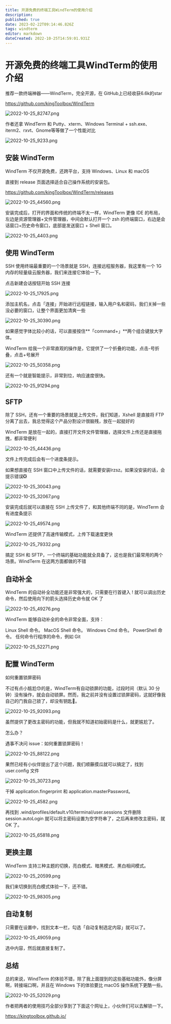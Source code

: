 ```yaml
---
title: 开源免费的终端工具WindTerm的使用介绍
description: 
published: true
date: 2023-02-22T09:14:46.826Z
tags: windterm
editor: markdown
dateCreated: 2022-10-25T14:59:01.931Z
---
```


# 开源免费的终端工具WindTerm的使用介绍
推荐一款终端神器——WindTerm，完全开源，在 GitHub上已经收获6.6k的star

https://github.com/kingToolbox/WindTerm

![2022-10-25_82747.png](/2022-10-25_82747.png)


作者还拿 WindTerm 和 Putty、xterm、Windows Terminal + ssh.exe、iterm2、rxvt、Gnome等等做了一个性能对比


![2022-10-25_9233.png](/2022-10-25_9233.png)

## 安装 WindTerm
WindTerm 不仅开源免费，还跨平台，支持 Windows、Linux 和 macOS

直接到 release 页面选择适合自己操作系统的安装包。

https://github.com/kingToolbox/WindTerm/releases

![2022-10-25_44560.png](/2022-10-25_44560.png)

安装完成后，打开的界面和传统的终端不太一样，WindTerm 更像 IDE 的布局，左边是资源管理器+文件管理器，中间会默认打开一个 zsh 的终端窗口，右边是会话窗口+历史命令窗口，底部是发送窗口 + Shell 窗口。

![2022-10-25_4403.png](/2022-10-25_4403.png)


## 使用 WindTerm
SSH
使用终端最重要的一个场景就是 SSH，连接远程服务器，我这里有一个 1G 内存的轻量级云服务器，我们来连接它体验一下。

点击新建会话按钮开始 SSH 连接

![2022-10-25_17925.png](/2022-10-25_17925.png)

添加主机名，点击「连接」开始进行远程链接，输入用户名和密码，我们关掉一些没必要的窗口，让整个界面更加清爽一些

![2022-10-25_30390.png](/2022-10-25_30390.png)

如果感觉字体比较小的话，可以直接按住**「command+」**两个组合键放大字体。

WindTerm 给我一个非常直观的操作是，它提供了一个折叠的功能，点击-号折叠，点击+号展开

![2022-10-25_50358.png](/2022-10-25_50358.png)

还有一个就是智能提示，非常到位，响应速度很快。

![2022-10-25_91294.png](/2022-10-25_91294.png)

## SFTP
除了 SSH，还有一个重要的场景就是上传文件，我们知道，Xshell 是直接将 FTP 分离了出去，我总觉得这个产品分割设计很脑残，放在一起挺好的

WindTerm 是放在一起的，直接打开文件文件管理器，选择文件上传还是直接拖拽，都非常便利

![2022-10-25_44436.png](/2022-10-25_44436.png)

文件上传完成后会有一个进度条提示。

如果想直接在 SSH 窗口中上传文件的话，就需要安装lrzsz。如果没安装的话，会提示错误❎

![2022-10-25_30043.png](/2022-10-25_30043.png)

![2022-10-25_32067.png](/2022-10-25_32067.png)

安装完成后就可以直接在 SSH 上传文件了，和其他终端不同的是，WindTerm 会有进度条提示

![2022-10-25_49574.png](/2022-10-25_49574.png)

WindTerm 还提供了高速传输模式，上传下载速度更快

![2022-10-25_79332.png](/2022-10-25_79332.png)

搞定 SSH 和 SFTP，一个终端的基础功能就全具备了，这也是我们最常用的两个场景。WindTerm 在这两方面都做的不错

## 自动补全

WindTerm 的自动补全功能还是非常强大的，只需要在行首键入 ! 就可以调出历史命令，然后使用向下的箭头选择历史命令就 OK 了

![2022-10-25_49276.png](/2022-10-25_49276.png)

WindTerm 能够自动补全的命令非常全面，支持：

Linux Shell 命令。
MacOS Shell 命令。
Windows Cmd 命令。
PowerShell 命令。
任何命令行程序的命令，例如 Git

![2022-10-25_52271.png](/2022-10-25_52271.png)

## 配置 WindTerm

如何重置锁屏密码

不过有点小尴尬😓的是，WindTerm有自动锁屏的功能，过段时间（默认 30 分钟）没有操作，就会自动锁屏。然而，我之前并没有设置过锁屏密码，这就好像我自己的门我自己锁了，却没有钥匙🔑。

![2022-10-25_92093.png](/2022-10-25_92093.png)

虽然提供了更改主密码的功能，但我就不知道初始密码是什么，就更尴尬了。

怎么办？

遇事不决问 issue：如何重置锁屏密码！

![2022-10-25_88122.png](/2022-10-25_88122.png)

果然已经有小伙伴提出了这个问题，我们顺藤摸瓜就可以搞定了，找到 user.config 文件

![2022-10-25_30723.png](/2022-10-25_30723.png)

干掉 application.fingerprint 和 application.masterPassword。

![2022-10-25_4582.png](/2022-10-25_4582.png)

再找到 .wind/profiles/default.v10/terminal/user.sessions 文件删除 session.autoLogin 就可以将主密码设置为空字符串了，之后再来修改主密码，就 OK 了。

![2022-10-25_65818.png](/2022-10-25_65818.png)

## 更换主题
WindTerm 支持三种主题的切换，亮白模式、暗黑模式、黑白相间模式。

![2022-10-25_20599.png](/2022-10-25_20599.png)

我们来切换到亮白模式体验一下，还不错。

![2022-10-25_98305.png](/2022-10-25_98305.png)

## 自动复制
只需要在设置中，找到文本一栏，勾选「自动复制选定内容」就可以了。

![2022-10-25_49059.png](/2022-10-25_49059.png)

选中内容，然后就直接复制了。

## 总结

总的来说，WindTerm 的体验不错，除了我上面提到的这些基础功能外，像分屏啊，转接端口啊，并且在 Windows 下的体验要比 macOS 操作系统下更酷一些。

![2022-10-25_52029.png](/2022-10-25_52029.png)

作者把两者的使用技巧全部分享到了下面这个网址上，小伙伴们可以去解锁一下。

https://kingtoolbox.github.io/












